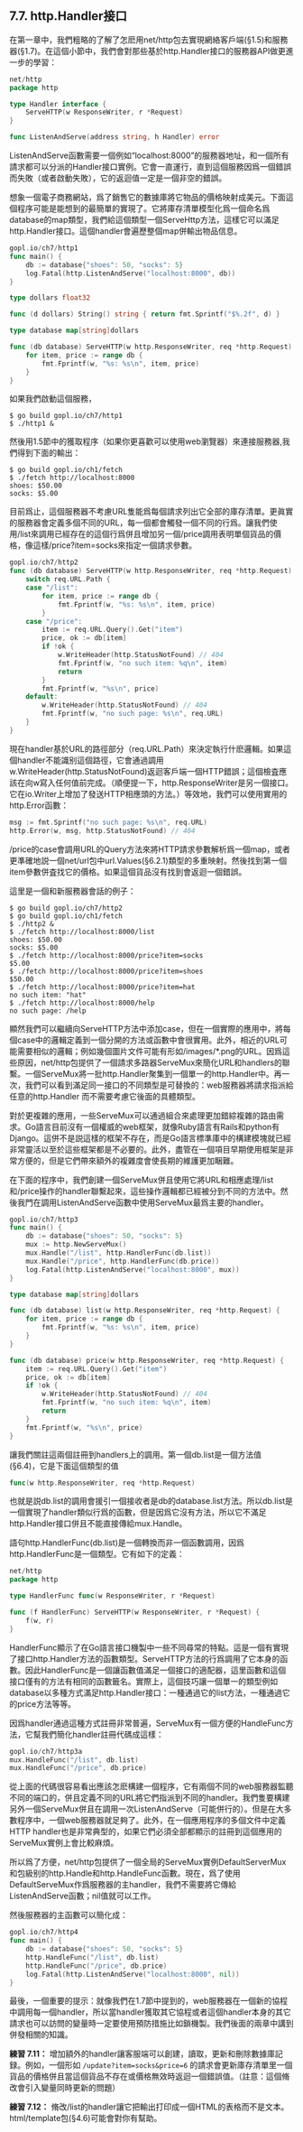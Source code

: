 ## 7.7. http.Handler接口

在第一章中，我們粗略的了解了怎麽用net/http包去實現網絡客戶端(§1.5)和服務器(§1.7)。在這個小節中，我們會對那些基於http.Handler接口的服務器API做更進一步的學習：

```go
net/http
package http

type Handler interface {
	ServeHTTP(w ResponseWriter, r *Request)
}

func ListenAndServe(address string, h Handler) error
```

ListenAndServe函數需要一個例如“localhost:8000”的服務器地址，和一個所有請求都可以分派的Handler接口實例。它會一直運行，直到這個服務因爲一個錯誤而失敗（或者啟動失敗），它的返迴值一定是一個非空的錯誤。

想象一個電子商務網站，爲了銷售它的數據庫將它物品的價格映射成美元。下面這個程序可能是能想到的最簡單的實現了。它將庫存清單模型化爲一個命名爲database的map類型，我們給這個類型一個ServeHttp方法，這樣它可以滿足http.Handler接口。這個handler會遍歷整個map併輸出物品信息。

```go
gopl.io/ch7/http1
func main() {
	db := database{"shoes": 50, "socks": 5}
	log.Fatal(http.ListenAndServe("localhost:8000", db))
}

type dollars float32

func (d dollars) String() string { return fmt.Sprintf("$%.2f", d) }

type database map[string]dollars

func (db database) ServeHTTP(w http.ResponseWriter, req *http.Request) {
	for item, price := range db {
		fmt.Fprintf(w, "%s: %s\n", item, price)
	}
}
```

如果我們啟動這個服務，

```
$ go build gopl.io/ch7/http1
$ ./http1 &
```

然後用1.5節中的獲取程序（如果你更喜歡可以使用web瀏覽器）來連接服務器,我們得到下面的輸出：

```
$ go build gopl.io/ch1/fetch
$ ./fetch http://localhost:8000
shoes: $50.00
socks: $5.00
```

目前爲止，這個服務器不考慮URL隻能爲每個請求列出它全部的庫存清單。更眞實的服務器會定義多個不同的URL，每一個都會觸發一個不同的行爲。讓我們使用/list來調用已經存在的這個行爲併且增加另一個/price調用表明單個貨品的價格，像這樣/price?item=socks來指定一個請求參數。

```go
gopl.io/ch7/http2
func (db database) ServeHTTP(w http.ResponseWriter, req *http.Request) {
	switch req.URL.Path {
	case "/list":
		for item, price := range db {
			fmt.Fprintf(w, "%s: %s\n", item, price)
		}
	case "/price":
		item := req.URL.Query().Get("item")
		price, ok := db[item]
		if !ok {
			w.WriteHeader(http.StatusNotFound) // 404
			fmt.Fprintf(w, "no such item: %q\n", item)
			return
		}
		fmt.Fprintf(w, "%s\n", price)
	default:
		w.WriteHeader(http.StatusNotFound) // 404
		fmt.Fprintf(w, "no such page: %s\n", req.URL)
	}
}
```

現在handler基於URL的路徑部分（req.URL.Path）來決定執行什麽邏輯。如果這個handler不能識别這個路徑，它會通過調用w.WriteHeader(http.StatusNotFound)返迴客戶端一個HTTP錯誤；這個檢査應該在向w寫入任何值前完成。（順便提一下，http.ResponseWriter是另一個接口。它在io.Writer上增加了發送HTTP相應頭的方法。）等效地，我們可以使用實用的http.Error函數：

```go
msg := fmt.Sprintf("no such page: %s\n", req.URL)
http.Error(w, msg, http.StatusNotFound) // 404
```

/price的case會調用URL的Query方法來將HTTP請求參數解析爲一個map，或者更準確地説一個net/url包中url.Values(§6.2.1)類型的多重映射。然後找到第一個item參數併査找它的價格。如果這個貨品沒有找到會返迴一個錯誤。

這里是一個和新服務器會話的例子：

```
$ go build gopl.io/ch7/http2
$ go build gopl.io/ch1/fetch
$ ./http2 &
$ ./fetch http://localhost:8000/list
shoes: $50.00
socks: $5.00
$ ./fetch http://localhost:8000/price?item=socks
$5.00
$ ./fetch http://localhost:8000/price?item=shoes
$50.00
$ ./fetch http://localhost:8000/price?item=hat
no such item: "hat"
$ ./fetch http://localhost:8000/help
no such page: /help
```

顯然我們可以繼續向ServeHTTP方法中添加case，但在一個實際的應用中，將每個case中的邏輯定義到一個分開的方法或函數中會很實用。此外，相近的URL可能需要相似的邏輯；例如幾個圖片文件可能有形如/images/\*.png的URL。因爲這些原因，net/http包提供了一個請求多路器ServeMux來簡化URL和handlers的聯繫。一個ServeMux將一批http.Handler聚集到一個單一的http.Handler中。再一次，我們可以看到滿足同一接口的不同類型是可替換的：web服務器將請求指派給任意的http.Handler
而不需要考慮它後面的具體類型。

對於更複雜的應用，一些ServeMux可以通過組合來處理更加錯綜複雜的路由需求。Go語言目前沒有一個權威的web框架，就像Ruby語言有Rails和python有Django。這併不是説這樣的框架不存在，而是Go語言標準庫中的構建模塊就已經非常靈活以至於這些框架都是不必要的。此外，盡管在一個項目早期使用框架是非常方便的，但是它們帶來額外的複雜度會使長期的維護更加睏難。

在下面的程序中，我們創建一個ServeMux併且使用它將URL和相應處理/list和/price操作的handler聯繫起來，這些操作邏輯都已經被分到不同的方法中。然後我門在調用ListenAndServe函數中使用ServeMux最爲主要的handler。

```go
gopl.io/ch7/http3
func main() {
	db := database{"shoes": 50, "socks": 5}
	mux := http.NewServeMux()
	mux.Handle("/list", http.HandlerFunc(db.list))
	mux.Handle("/price", http.HandlerFunc(db.price))
	log.Fatal(http.ListenAndServe("localhost:8000", mux))
}

type database map[string]dollars

func (db database) list(w http.ResponseWriter, req *http.Request) {
	for item, price := range db {
		fmt.Fprintf(w, "%s: %s\n", item, price)
	}
}

func (db database) price(w http.ResponseWriter, req *http.Request) {
	item := req.URL.Query().Get("item")
	price, ok := db[item]
	if !ok {
		w.WriteHeader(http.StatusNotFound) // 404
		fmt.Fprintf(w, "no such item: %q\n", item)
		return
	}
	fmt.Fprintf(w, "%s\n", price)
}
```

讓我們關註這兩個註冊到handlers上的調用。第一個db.list是一個方法值 (§6.4)，它是下面這個類型的值

```go
func(w http.ResponseWriter, req *http.Request)
```

也就是説db.list的調用會援引一個接收者是db的database.list方法。所以db.list是一個實現了handler類似行爲的函數，但是因爲它沒有方法，所以它不滿足http.Handler接口併且不能直接傳給mux.Handle。

語句http.HandlerFunc(db.list)是一個轉換而非一個函數調用，因爲http.HandlerFunc是一個類型。它有如下的定義：

```go
net/http
package http

type HandlerFunc func(w ResponseWriter, r *Request)

func (f HandlerFunc) ServeHTTP(w ResponseWriter, r *Request) {
	f(w, r)
}
```

HandlerFunc顯示了在Go語言接口機製中一些不同尋常的特點。這是一個有實現了接口http.Handler方法的函數類型。ServeHTTP方法的行爲調用了它本身的函數。因此HandlerFunc是一個讓函數值滿足一個接口的適配器，這里函數和這個接口僅有的方法有相同的函數籤名。實際上，這個技巧讓一個單一的類型例如database以多種方式滿足http.Handler接口：一種通過它的list方法，一種通過它的price方法等等。

因爲handler通過這種方式註冊非常普遍，ServeMux有一個方便的HandleFunc方法，它幫我們簡化handler註冊代碼成這樣：

```go
gopl.io/ch7/http3a
mux.HandleFunc("/list", db.list)
mux.HandleFunc("/price", db.price)
```

從上面的代碼很容易看出應該怎麽構建一個程序，它有兩個不同的web服務器監聽不同的端口的，併且定義不同的URL將它們指派到不同的handler。我們隻要構建另外一個ServeMux併且在調用一次ListenAndServe（可能併行的）。但是在大多數程序中，一個web服務器就足夠了。此外，在一個應用程序的多個文件中定義HTTP handler也是非常典型的，如果它們必須全部都顯示的註冊到這個應用的ServeMux實例上會比較麻煩。

所以爲了方便，net/http包提供了一個全局的ServeMux實例DefaultServerMux和包級别的http.Handle和http.HandleFunc函數。現在，爲了使用DefaultServeMux作爲服務器的主handler，我們不需要將它傳給ListenAndServe函數；nil值就可以工作。

然後服務器的主函數可以簡化成：

```go
gopl.io/ch7/http4
func main() {
	db := database{"shoes": 50, "socks": 5}
	http.HandleFunc("/list", db.list)
	http.HandleFunc("/price", db.price)
	log.Fatal(http.ListenAndServe("localhost:8000", nil))
}
```

最後，一個重要的提示：就像我們在1.7節中提到的，web服務器在一個新的協程中調用每一個handler，所以當handler獲取其它協程或者這個handler本身的其它請求也可以訪問的變量時一定要使用預防措施比如鎖機製。我們後面的兩章中講到併發相關的知識。

**練習 7.11：** 增加額外的handler讓客服端可以創建，讀取，更新和刪除數據庫記録。例如，一個形如 `/update?item=socks&price=6` 的請求會更新庫存清單里一個貨品的價格併且當這個貨品不存在或價格無效時返迴一個錯誤值。（註意：這個脩改會引入變量同時更新的問題）

**練習 7.12：** 脩改/list的handler讓它把輸出打印成一個HTML的表格而不是文本。html/template包(§4.6)可能會對你有幫助。
